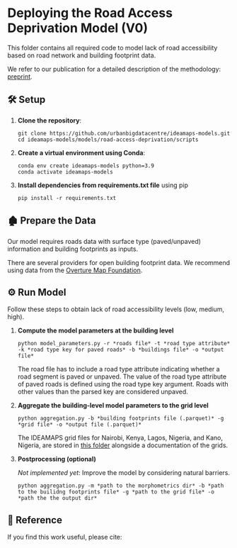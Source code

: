 #  Deploying the Road Access Deprivation Model (V0)



This folder contains all required code to model lack of road accessibility based on road network and building footprint data.

We refer to our publication for a detailed description of the methodology: [preprint](). 




## 🛠️ Setup


1. **Clone the repository**:
    ```
    git clone https://github.com/urbanbigdatacentre/ideamaps-models.git
    cd ideamaps-models/models/road-access-deprivation/scripts
    ```


2. **Create a virtual environment using Conda**:
    ```
    conda env create ideamaps-models python=3.9
    conda activate ideamaps-models
    ```
3. **Install dependencies from requirements.txt file** using pip
   ```
   pip install -r requirements.txt
   ```


## 🏚️ Prepare the Data

Our model requires roads data with surface type (paved/unpaved) information and building footprints as inputs.

There are several providers for open building footprint data. We recommend using data from the [Overture Map Foundation](https://overturemaps.org/).


## ⚙️ Run Model

Follow these steps to obtain lack of road accessibility levels (low, medium, high).

1. **Compute the model parameters at the building level**

   ```
   python model_parameters.py -r *roads file* -t *road type attribute* -k *road type key for paved roads* -b *buildings file* -o *output file*
   ```

   The road file has to include a road type attribute indicating whether a road segment is paved or unpaved. The value of the road type attribute of paved roads is defined using the road type key argument. Roads with other values than the parsed key are considered unpaved.


2. **Aggregate the building-level model parameters to the grid level**

   ```
   python aggregation.py -b *building footprints file (.parquet)* -g *grid file* -o *output file (.parquet)*
   ```
    The IDEAMAPS grid files for Nairobi, Kenya, Lagos, Nigeria, and Kano, Nigeria, are stored in [this folder](https://github.com/urbanbigdatacentre/ideamaps-models/tree/dev/docs/study-areas) alongside a documentation of the grids.


3. **Postprocessing (optional)**

   *Not implemented yet*: Improve the model by considering natural barriers.

   ```
   python aggregation.py -m *path to the morphometrics dir* -b *path to the builidng footprints file* -g *path to the grid file* -o *path the the output dir*
   ```


## 📝 Reference

If you find this work useful, please cite:

```

```